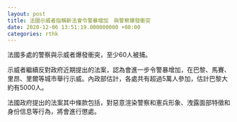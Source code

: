 ```yaml
---
layout: post
title: 法國示威者指稱新法會令警暴增加　與警察爆發衝突　
date: 2020-12-06 13:51:19.000000000 +08:00
categories: rthk
---
```


法國多處的警察與示威者爆發衝突，至少60人被捕。

示威者繼續反對政府近期提出的法案，認為會進一步令警暴增加，在巴黎、馬賽、里昂、里爾等城市舉行示威。內政部估計，各處共有超過5萬人參加，估計巴黎大約有5000人。

法國政府提出的法案其中條款包括，對惡意渲染警察和憲兵形象、洩露面部特徵和身份信息等行為，將會進行懲處。

